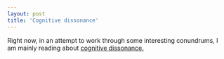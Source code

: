 ```yaml
---
layout: post
title: 'Cognitive dissonance'
---
```


Right now, in an attempt to work through some interesting conundrums, I am mainly reading about [cognitive dissonance.](https://en.m.wikipedia.org/wiki/Cognitive_dissonance)
